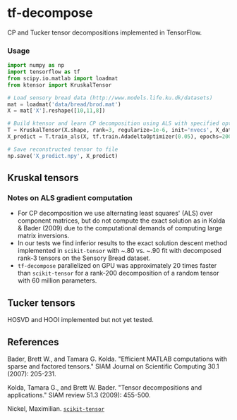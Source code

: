 # tf-decompose

CP and Tucker tensor decompositions implemented in TensorFlow.


### Usage

```python
import numpy as np
import tensorflow as tf
from scipy.io.matlab import loadmat
from ktensor import KruskalTensor

# Load sensory bread data (http://www.models.life.ku.dk/datasets)
mat = loadmat('data/bread/brod.mat')
X = mat['X'].reshape([10,11,8])

# Build ktensor and learn CP decomposition using ALS with specified optimizer
T = KruskalTensor(X.shape, rank=3, regularize=1e-6, init='nvecs', X_data=X)
X_predict = T.train_als(X, tf.train.AdadeltaOptimizer(0.05), epochs=20000)

# Save reconstructed tensor to file
np.save('X_predict.npy', X_predict)
```


## Kruskal tensors

<!--

*Input*: $\X \in \mathbb{R}^{d_1, ..., d_N}$
*Output*: $U_1 \in \mathbb{R}^{r \times d_1}


general problem:
    min_\X* ||\X - \X*||  


with:
    \X* = [\![  \lambda ;  U_1, ..., U_N  ]\!]
      &\triangleq sum_{r=1}^R \lambda_r  \lambda_r  \  u_1_r  \odot u_2_r \odot ... \odot u_N_r
      &= U_1 \Lambda ( U_N  \cdot  U_{N-1}  \cdot  U_{N-2} \cdot ...  \cdot  U_2 ) ^T


ALS formulation of problem:
    min_U_i* || X  -  U_i \Lambda (U_1 \cdot ... \cdot U_{n-1} \cdot U_{n+1} \cdot ... \cdot U_N)^T ||_F



 -->





### Notes on ALS gradient computation

- For CP decomposition we use alternating least squares' (ALS) over component matrices, but do not compute the exact solution as in Kolda & Bader (2009) due to the computational demands of computing large matrix inversions.
- In our tests we find inferior results to the exact solution descent method implemented in `scikit-tensor` with ~.80 vs. ~.90 fit with decomposed rank-3 tensors on the Sensory Bread dataset.
- `tf-decompose` parallelized on GPU was approximately 20 times faster than `scikit-tensor` for a rank-200 decomposition of a random tensor with 60 million parameters.



## Tucker tensors

HOSVD and HOOI implemented but not yet tested.




## References

Bader, Brett W., and Tamara G. Kolda. "Efficient MATLAB computations with sparse and factored tensors." SIAM Journal on Scientific Computing 30.1 (2007): 205-231.

Kolda, Tamara G., and Brett W. Bader. "Tensor decompositions and applications." SIAM review 51.3 (2009): 455-500.

Nickel, Maximilian. [`scikit-tensor`](https://github.com/mnick/scikit-tensor)
